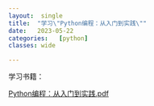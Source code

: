 ```yaml
---
layout:  single
title:  "学习\"Python编程：从入门到实践\""
date:   2023-05-22 
categories:   [python]
classes: wide

---
```




学习书籍：

[Python编程：从入门到实践.pdf](files/Python编程：从入门到实践.pdf)

